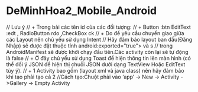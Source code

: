 # DeMinhHoa2_Mobile_Android
//    Lưu ý
//      + Trong bài các tên id của các đối tượng:
//      + Button :btn  EditText  :edt   , RadioButton  rdo     ,CheckBox   ck
//      + Do đề yêu cầu chuyển giao giữa các Layout nên chủ yếu sử dụng Intent
//    Hãy đảm bảo layout ban đầu(Đăng Nhập) sẽ được đặt thuộc tính android:exported="true"> và <intent-filter>
    <action android:name="android.intent.action.MAIN" />
    <category android:name="android.intent.category.LAUNCHER" />
</intent-filter>s
//    trong AndroidManifest sẽ được khởi chạy đầu tiên.Các activity còn lại sẽ tự động là false
//      + Ở đây chủ yếu sử dụng Toast để hiện thông tin lên màn hình (có thể đối ý JSON để hiện thị chuỗi JSON dưới dạng TextView Hoặc EditText tùy ý). 
//      + 1 Activity bao gồm (layout xml và java class) nên hãy đảm bảo khi tạo phải tạo cả 2
//Cách tạo:Chuột phải vào ‘app’ -> New -> Activity ->Gallery -> Empty Activity
